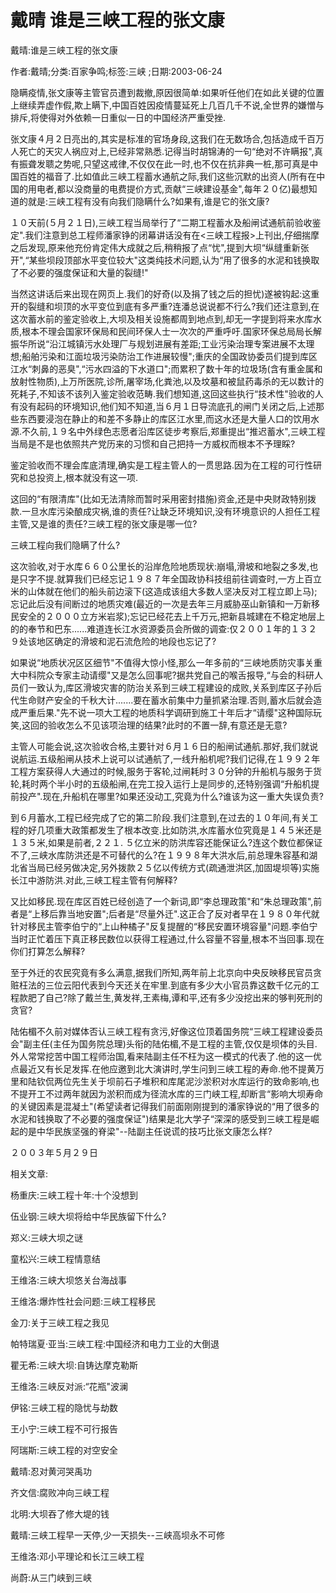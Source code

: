 # 戴晴  谁是三峡工程的张文康    
    
戴晴:谁是三峡工程的张文康    
作者:戴晴;分类:百家争鸣;标签:三峡 ;日期:2003-06-24    
隐瞒疫情,张文康等主管官员遭到裁撤,原因很简单:如果听任他们在如此关键的位置上继续弄虚作假,欺上瞒下,中国百姓因疫情蔓延死上几百几千不说,全世界的嫌憎与排斥,将使得对外依赖一日重似一日的中国经济严重受挫.    
张文康４月２日亮出的,其实是标准的官场身段,这我们在无数场合,包括造成千百万人死亡的天灾人祸应对上,已经非常熟悉.记得当时胡锦涛的一句“绝对不许瞒报",真有振聋发聩之势呢,只望这戒律,不仅仅在此一时,也不仅在抗非典一桩,那可真是中国百姓的福音了.比如值此三峡工程蓄水通航之际,我们这些沉默的出资人(所有在中国的用电者,都以没商量的电费提价方式,贡献“三峡建设基金",每年２０亿)最想知道的就是:三峡工程有没有向我们隐瞒什么?如果有,谁是它的张文康?    
１０天前(５月２１日),三峡工程当局举行了“二期工程蓄水及船闸试通航前验收鉴定".我们注意到总工程师潘家铮的闭幕讲话没有在<三峡工程报>上刊出,仔细揣摩之后发现,原来他充份肯定伟大成就之后,稍稍报了点“忧",提到大坝“纵缝重新张开",“某些坝段顶部水平变位较大"这类纯技术问题,认为“用了很多的水泥和钱换取了不必要的强度保证和大量的裂缝!"    
当然这讲话后来出现在网页上.我们的好奇(以及捐了钱之后的担忧)遂被钩起:这重开的裂缝和坝顶的水平变位到底有多严重?连潘总说说都不行么?我们还注意到,在这次蓄水前的鉴定验收上,大坝及相关设施都周到地点到,却无一字提到将来水库水质,根本不理会国家环保局和民间环保人士一次次的严重呼吁.国家环保总局局长解振华所说“沿江城镇污水处理厂与规划进展有差距;工业污染治理专案进展不太理想;船舶污染和江面垃圾污染防治工作进展较慢";重庆的全国政协委员们提到库区江水“刺鼻的恶臭",“污水四溢的下水道口";而累积了数十年的垃圾场(含有重金属和放射性物质),上万所医院,诊所,屠宰场,化粪池,以及坟墓和被鼠药毒杀的无以数计的死耗子,不知该不该列入鉴定验收范畴.我们想知道,这回这些执行“技术性"验收的人有没有起码的环境知识,他们知不知道,当６月１日导流底孔的闸门关闭之后,上述那些东西要浸泡在静止的和差不多静止的库区江水里,而这水还是大量人口的饮用水源.不久前,１９名中外绿色志愿者沿库区徒步考察后,郑重提出“推迟蓄水",三峡工程当局是不是也依照共产党历来的习惯和自己把持一方威权而根本不予理睬?    
鉴定验收而不理会库底清理,确实是工程主管人的一贯思路.因为在工程的可行性研究和总投资上,根本就没有这一项.    
这回的“有限清库"(比如无法清除而暂时采用密封措施)资金,还是中央财政特别拨款.一旦水库污染酿成灾祸,谁的责任?让缺乏环境知识,没有环境意识的人担任工程主管,又是谁的责任?三峡工程的张文康是哪一位?    
三峡工程向我们隐瞒了什么?    
这次验收,对于水库６６０公里长的沿岸危险地质现状:崩塌,滑坡和地裂之多发,也是只字不提.就算我们已经忘记１９８７年全国政协科技组前往调查时,一方上百立米的山体就在他们的船头前边滚下(这造成该组大多数人坚决反对工程立即上马);忘记此后没有间断过的地质灾难(最近的一次是去年三月威胁巫山新镇和一万新移民安全的２０００立方米岩浆);忘记已经花去上千万元,把新县城建在不稳定地层上的的奉节和巴东......难道连长江水资源委员会所做的调查:仅２００１年的１３２９处该地区确定的滑坡和泥石流危险的地段也忘记了?    
如果说“地质状况区区细节"不值得大惊小怪,那么一年多前的“三峡地质防灾事关重大中科院众专家主动请缨"又是怎么回事呢?据共党自己的喉舌报导,“与会的科研人员们一致认为,库区滑坡灾害的防治关系到三峡工程建设的成败,关系到库区子孙后代生命财产安全的千秋大计.......要在蓄水前集中力量抓紧治理.否则,蓄水后就会造成严重后果."先不说一项大工程的地质科学调研到施工十年后才“请缨"这种国际玩笑,这回的验收怎么不见该项治理的结果?此时的不置一辞,有意还是无意?    
主管人可能会说,这次验收合格,主要针对６月１６日的船闸试通航.那好,我们就说说航运.五级船闸从技术上说可以试通航了,一线升船机呢?我们记得,在１９９２年工程方案获得人大通过的时候,服务于客轮,过闸耗时３０分钟的升船机与服务于货轮,耗时两个半小时的五级船闸,在完工投入运行上是同步的,还特别强调“升船机提前投产".现在,升船机在哪里?如果还没动工,究竟为什么?谁该为这一重大失误负责?    
到６月蓄水,工程已经完成了它的第二阶段.我们注意到,在过去的１０年间,有关工程的好几项重大政策都发生了根本改变.比如防洪,水库蓄水位究竟是１４５米还是１３５米,如果是前者,２２１. ５亿立米的防洪库容还能保证么?连这个数位都保证不了,三峡水库防洪还是不可替代的么?在１９９８年大洪水后,前总理朱容基和湖北省当局已经另做决定,另外拨款２５亿以传统方式(疏通泄洪区,加固堤坝等)实施长江中游防洪.对此,三峡工程主管有何解释?    
又比如移民.现在库区百姓已经创造了一个新词,即“李总理政策"和“朱总理政策",前者是“上移后靠当地安置";后者是“尽量外迁".这正合了反对者早在１９８０年代就针对移民主管李伯宁的“上山种橘子"反复提醒的“移民安置环境容量"问题.李伯宁当时正忙着压下真正移民数位以获得工程通过,什么容量不容量,根本不当回事.现在你们打算怎么解释?    
至于外迁的农民究竟有多么满意,据我们所知,两年前上北京向中央反映移民官员贪赃枉法的三位云阳代表到今天还关在牢里.到底有多少大小官员靠这数千亿元的工程款肥了自己?除了戴兰生,黄发祥,王素梅,谭和平,还有多少没挖出来的够判死刑的贪官?    
陆佑楣不久前对媒体否认三峡工程有贪污,好像这位顶着国务院“三峡工程建设委员会"副主任(主任为国务院总理)头衔的陆佑楣,不是工程的主管,仅仅是坝体的头目.外人常常挖苦中国工程师治国,看来陆副主任不枉为这一模式的代表了.他的这一优点最近又有长足发挥.在他应邀到北大演讲时,学生问到三峡工程的寿命.他不提黄万里和陆钦侃两位先生关于坝前石子堆积和库尾泥沙淤积对水库运行的致命影响,也不提开工不过两年就因为淤积而成为径流水库的三门峡工程,却断言“影响大坝寿命的关键因素是混凝土"(希望读者记得我们前面刚刚提到的潘家铮说的“用了很多的水泥和钱换取了不必要的强度保证")结果是北大学子“深深的感受到三峡工程是崛起的是中华民族坚强的脊梁"--陆副主任说谎的技巧比张文康怎么样?    
２００３年５月２９日    
    
相关文章:    
杨重庆:三峡工程十年:十个没想到    
伍业钢:三峡大坝将给中华民族留下什么?    
郑义:三峡大坝之谜    
童松兴:三峡工程情意结    
王维洛:三峡大坝悠关台海战事    
王维洛:爆炸性社会问题:三峡工程移民    
金刀:关于三峡工程之我见    
帕特瑞夏·亚当:三峡工程:中国经济和电力工业的大倒退    
瞿无希:三峡大坝:自铸达摩克勒斯    
王维洛:三峡反对派:“花瓶"波澜    
伊铭:三峡工程的隐忧与劫数    
王小宁:三峡工程不可行报告    
阿瑞斯:三峡工程的对空安全    
戴晴:忍对黄河哭禹功    
齐文信:腐败冲向三峡工程    
北明:大坝吞了修大堤的钱    
戴晴:三峡工程早一天停,少一天损失--三峡高坝永不可修    
王维洛:邓小平理论和长江三峡工程    
尚蔚:从三门峡到三峡